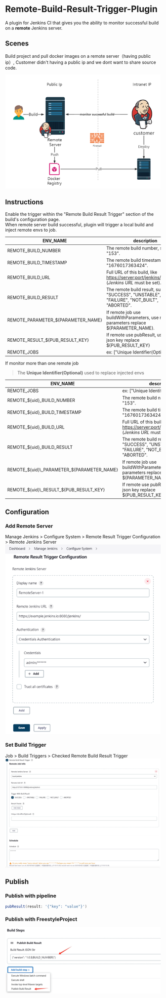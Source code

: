 Remote-Build-Result-Trigger-Plugin
===================================

A plugin for Jenkins CI that gives you the ability to monitor successful build on a **remote** Jenkins server.

## Scenes

Build project and pull docker images on a remote server（having public ip）, Customer didn't having a public ip and we
dont want to share source code.

![](screenshots/2023021501.png)

## Instructions

Enable the trigger within the "Remote Build Result Trigger" section of the build's configuration page.  
When remote server build successful, plugin will trigger a local build and inject remote envs to job.

| ENV_NAME                           | description                                                                                                                                       |
|------------------------------------|---------------------------------------------------------------------------------------------------------------------------------------------------|
| REMOTE_BUILD_NUMBER                | The remote build number, such as "153".                                                                                                           |  
| REMOTE_BUILD_TIMESTAMP             | The remote build timestamp, such as "1676017363424".                                                                                              |
| REMOTE_BUILD_URL                   | Full URL of this build, like [https://server:port/jenkins/job/foo/15/](https://server:port/jenkins/job/foo/15/) (<i>Jenkins URL</i> must be set). |
| REMOTE_BUILD_RESULT                | The remote build result, such as "SUCCESS", "UNSTABLE", "FAILURE", "NOT_BUILT", "ABORTED".                                                        |
| REMOTE_PARAMETER_${PARAMETER_NAME} | If remote job use buildWithParameters, use remote parameters replace ${PARAMETER_NAME}.                                                           |
| REMOTE_RESULT_${PUB_RESULT_KEY}    | If remote use pubResult, use result json key replace ${PUB_RESULT_KEY}                                                                            |
| REMOTE_JOBS                        | ex: ["Unique Identifier(Optional)"]                                                                                                               |

If monitor more than one remote job
> The **Unique Identifier(Optional)** used to replace injected envs

| ENV_NAME                                   | description                                                                                                                                       |
|--------------------------------------------|---------------------------------------------------------------------------------------------------------------------------------------------------|
| REMOTE_JOBS                                | ex: ["Unique Identifier(Optional) "]                                                                                                              |
| REMOTE_${uid}_BUILD_NUMBER                 | The remote build number, such as "153".                                                                                                           |  
| REMOTE_${uid}_BUILD_TIMESTAMP              | The remote build timestamp, such as "1676017363424".                                                                                              |
| REMOTE_${uid}_BUILD_URL                    | Full URL of this build, like [https://server:port/jenkins/job/foo/15/](https://server:port/jenkins/job/foo/15/) (<i>Jenkins URL</i> must be set). |
| REMOTE_${uid}_BUILD_RESULT                 | The remote build result, such as "SUCCESS", "UNSTABLE", "FAILURE", "NOT_BUILT", "ABORTED".                                                        |
| REMOTE_${uid}\_PARAMETER_${PARAMETER_NAME} | If remote job use buildWithParameters, use remote parameters replace ${PARAMETER_NAME}.                                                           |
| REMOTE_${uid}\_RESULT_${PUB_RESULT_KEY}    | If remote use pubResult, use result json key replace ${PUB_RESULT_KEY}                                                                            |

## Configuration

### Add Remote Server

Manage Jenkins > Configure System > Remote Result Trigger Configuration > Remote Jenkins Server  
![](screenshots/20230221153031.png)

### Set Build Trigger

Job > Build Triggers > Checked Remote Build Result Trigger  
![](screenshots/20250401101611.png)

## Publish

### Publish with pipeline

```groovy
pubResult(result: '{"key": "value"}')
```

### Publish with FreestyleProject

![](screenshots/20240127083709.png)